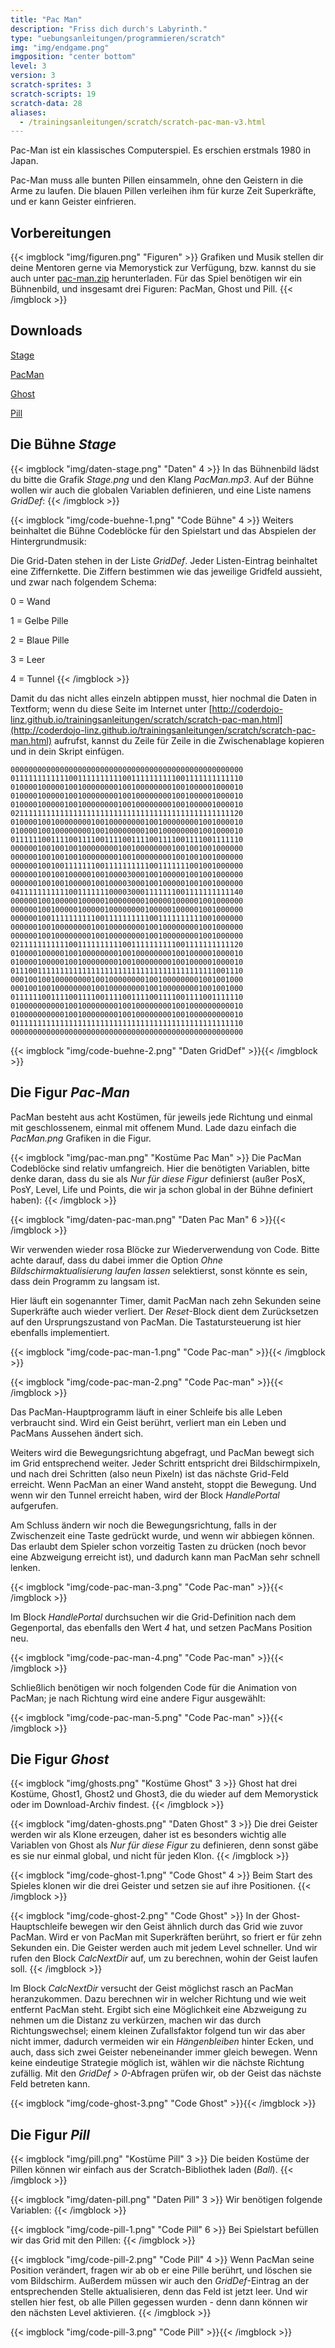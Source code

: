 ```yaml
---
title: "Pac Man"
description: "Friss dich durch's Labyrinth."
type: "uebungsanleitungen/programmieren/scratch"
img: "img/endgame.png"
imgposition: "center bottom"
level: 3
version: 3
scratch-sprites: 3
scratch-scripts: 19
scratch-data: 28
aliases:
  - /trainingsanleitungen/scratch/scratch-pac-man-v3.html
---
```


Pac-Man ist ein klassisches Computerspiel. Es erschien erstmals 1980 in Japan.

Pac-Man muss alle bunten Pillen einsammeln, ohne den Geistern in die Arme zu laufen. Die blauen Pillen verleihen ihm für kurze Zeit Superkräfte, und er kann Geister einfrieren.

## Vorbereitungen

{{< imgblock "img/figuren.png" "Figuren" >}}
Grafiken und Musik stellen dir deine Mentoren gerne via Memorystick zur Verfügung, bzw. kannst du sie auch unter [pac-man.zip](pac-man.zip) herunterladen.
Für das Spiel benötigen wir ein Bühnenbild, und insgesamt drei Figuren: PacMan, Ghost und Pill.
{{< /imgblock >}}

## Downloads

[Stage](img/Stage.png)

[PacMan](img/PacMan.sprite3)

[Ghost](img/Ghost.sprite3)

[Pill](img/Pill.sprite3)

## Die Bühne *Stage*

{{< imgblock "img/daten-stage.png" "Daten" 4 >}}
In das Bühnenbild lädst du bitte die Grafik *Stage.png* und den Klang *PacMan.mp3*. Auf der Bühne wollen wir auch die globalen Variablen definieren, und eine Liste namens *GridDef*:
{{< /imgblock >}}

{{< imgblock "img/code-buehne-1.png" "Code Bühne" 4 >}}
Weiters beinhaltet die Bühne Codeblöcke für den Spielstart und das Abspielen der Hintergrundmusik:

Die Grid-Daten stehen in der Liste *GridDef*. Jeder Listen-Eintrag beinhaltet eine Ziffernkette. Die Ziffern bestimmen wie das jeweilige Gridfeld aussieht, und zwar nach folgendem Schema:

0 = Wand

1 = Gelbe Pille

2 = Blaue Pille

3 = Leer

4 = Tunnel
{{< /imgblock >}}

Damit du das nicht alles einzeln abtippen musst, hier nochmal die Daten in Textform; wenn du diese Seite im Internet unter [http://coderdojo-linz.github.io/trainingsanleitungen/scratch/scratch-pac-man.html](http://coderdojo-linz.github.io/trainingsanleitungen/scratch/scratch-pac-man.html) aufrufst, kannst du Zeile für Zeile in die Zwischenablage kopieren und in dein Skript einfügen.

```shell
0000000000000000000000000000000000000000000000000000
0111111111111001111111111001111111111001111111111110
0100001000001001000000001001000000001001000001000010
0100001000001001000000001001000000001001000001000010
0100001000001001000000001001000000001001000001000010
0211111111111111111111111111111111111111111111111120
0100001001000000001001000000001001000000001001000010
0100001001000000001001000000001001000000001001000010
0111111001111001111001111001111001111001111001111110
0000001001001001000000001001000000001001001001000000
0000001001001001000000001001000000001001001001000000
0000001001001111111001111111111001111111001001000000
0000001001001000001001000030001001000001001001000000
0000001001001000001001000030001001000001001001000000
0411111111111001111111000030001111111001111111111140
0000001001000001000001000000001000001000001001000000
0000001001000001000001000000001000001000001001000000
0000001001111111111001111111111001111111111001000000
0000001001000000001001000000001001000000001001000000
0000001001000000001001000000001001000000001001000000
0211111111111001111111111001111111111001111111111120
0100001000001001000000001001000000001001000001000010
0100001000001001000000001001000000001001000001000010
0111001111111111111111111111111111111111111111001110
0001001001000000001001000000001001000000001001001000
0001001001000000001001000000001001000000001001001000
0111111001111001111001111001111001111001111001111110
0100000000001001000000001001000000001001000000000010
0100000000001001000000001001000000001001000000000010
0111111111111111111111111111111111111111111111111110
0000000000000000000000000000000000000000000000000000
```

{{< imgblock "img/code-buehne-2.png" "Daten GridDef" >}}{{< /imgblock >}}

## Die Figur *Pac-Man*

PacMan besteht aus acht Kostümen, für jeweils jede Richtung und einmal mit geschlossenem, einmal mit offenem Mund. Lade dazu einfach die *PacMan.png* Grafiken in die Figur.

{{< imgblock "img/pac-man.png" "Kostüme Pac Man" >}}
Die PacMan Codeblöcke sind relativ umfangreich. Hier die benötigten Variablen, bitte denke daran, dass du sie als *Nur für diese Figur* definierst (außer PosX, PosY, Level, Life und Points, die wir ja schon global in der Bühne definiert haben):
{{< /imgblock >}}

{{< imgblock "img/daten-pac-man.png" "Daten Pac Man" 6 >}}{{< /imgblock >}}

Wir verwenden wieder rosa Blöcke zur Wiederverwendung von Code. Bitte achte darauf, dass du dabei immer die Option *Ohne Bildschirmaktualisierung laufen lassen* selektierst, sonst könnte es sein, dass dein Programm zu langsam ist.

Hier läuft ein sogenannter Timer, damit PacMan nach zehn Sekunden seine Superkräfte auch wieder verliert. Der *Reset*-Block dient dem Zurücksetzen auf den Ursprungszustand von PacMan. Die Tastatursteuerung ist hier ebenfalls implementiert.

{{< imgblock "img/code-pac-man-1.png" "Code Pac-man" >}}{{< /imgblock >}}

{{< imgblock "img/code-pac-man-2.png" "Code Pac-man" >}}{{< /imgblock >}}

Das PacMan-Hauptprogramm läuft in einer Schleife bis alle Leben verbraucht sind. Wird ein Geist berührt, verliert man ein Leben und PacMans Aussehen ändert sich.

Weiters wird die Bewegungsrichtung abgefragt, und PacMan bewegt sich im Grid entsprechend weiter. Jeder Schritt entspricht drei Bildschirmpixeln, und nach drei Schritten (also neun Pixeln) ist das nächste Grid-Feld erreicht. Wenn PacMan an einer Wand ansteht, stoppt die Bewegung.
Und wenn wir den Tunnel erreicht haben, wird der Block *HandlePortal* aufgerufen.

Am Schluss ändern wir noch die Bewegungsrichtung, falls in der Zwischenzeit eine Taste gedrückt wurde, und wenn wir abbiegen können. Das erlaubt dem Spieler schon vorzeitig Tasten zu drücken (noch bevor eine Abzweigung erreicht ist), und dadurch kann man PacMan sehr schnell lenken.

{{< imgblock "img/code-pac-man-3.png" "Code Pac-man" >}}{{< /imgblock >}}

Im Block *HandlePortal* durchsuchen wir die Grid-Definition nach dem Gegenportal, das ebenfalls den Wert *4* hat, und setzen PacMans Position neu.

{{< imgblock "img/code-pac-man-4.png" "Code Pac-man" >}}{{< /imgblock >}}

Schließlich benötigen wir noch folgenden Code für die Animation von PacMan; je nach Richtung wird eine andere Figur ausgewählt:

{{< imgblock "img/code-pac-man-5.png" "Code Pac-man" >}}{{< /imgblock >}}

## Die Figur *Ghost*

{{< imgblock "img/ghosts.png" "Kostüme Ghost" 3 >}}
Ghost hat drei Kostüme, Ghost1, Ghost2 und Ghost3, die du wieder auf dem Memorystick oder im Download-Archiv findest.
{{< /imgblock >}}

{{< imgblock "img/daten-ghosts.png" "Daten Ghost" 3 >}}
Die drei Geister werden wir als Klone erzeugen, daher ist es besonders wichtig alle Variablen von Ghost als *Nur für diese Figur* zu definieren, denn sonst gäbe es sie nur einmal global, und nicht für jeden Klon.
{{< /imgblock >}}

{{< imgblock "img/code-ghost-1.png" "Code Ghost" 4 >}}
Beim Start des Spieles klonen wir die drei Geister und setzen sie auf ihre Positionen.
{{< /imgblock >}}

{{< imgblock "img/code-ghost-2.png" "Code Ghost" >}}
In der Ghost-Hauptschleife bewegen wir den Geist ähnlich durch das Grid wie zuvor PacMan. Wird er von PacMan mit Superkräften berührt, so friert er für zehn Sekunden ein. Die Geister werden auch mit jedem Level schneller. Und wir rufen den Block *CalcNextDir* auf, um zu berechnen, wohin der Geist laufen soll.
{{< /imgblock >}}

Im Block *CalcNextDir* versucht der Geist möglichst rasch an PacMan heranzukommen. Dazu berechnen wir in welcher Richtung und wie weit entfernt PacMan steht. Ergibt sich eine Möglichkeit eine Abzweigung zu nehmen um die Distanz zu verkürzen, machen wir das durch Richtungswechsel; einem kleinen Zufallsfaktor folgend tun wir das aber nicht immer, dadurch vermeiden wir ein *Hängenbleiben* hinter Ecken, und auch, dass sich zwei Geister nebeneinander immer gleich bewegen. Wenn keine eindeutige Strategie möglich ist, wählen wir die nächste Richtung zufällig. Mit den *GridDef > 0*-Abfragen prüfen wir, ob der Geist das nächste Feld betreten kann.

{{< imgblock "img/code-ghost-3.png" "Code Ghost" >}}{{< /imgblock >}}

## Die Figur *Pill*

{{< imgblock "img/pill.png" "Kostüme Pill" 3 >}}
Die beiden Kostüme der Pillen können wir einfach aus der Scratch-Bibliothek laden (*Ball*).
{{< /imgblock >}}

{{< imgblock "img/daten-pill.png" "Daten Pill" 3 >}}
Wir benötigen folgende Variablen:
{{< /imgblock >}}

{{< imgblock "img/code-pill-1.png" "Code Pill" 6 >}}
Bei Spielstart befüllen wir das Grid mit den Pillen:
{{< /imgblock >}}

{{< imgblock "img/code-pill-2.png" "Code Pill" 4 >}}
Wenn PacMan seine Position verändert, fragen wir ab ob er eine Pille berührt, und löschen sie vom Bildschirm. Außerdem müssen wir auch den *GridDef*-Eintrag an der entsprechenden Stelle aktualisieren, denn das Feld ist jetzt leer. Und wir stellen hier fest, ob alle Pillen gegessen wurden - denn dann können wir den nächsten Level aktivieren.
{{< /imgblock >}}

{{< imgblock "img/code-pill-3.png" "Code Pill" >}}{{< /imgblock >}}
